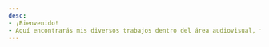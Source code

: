 ```yaml
---
desc:
- ¡Bienvenido!
- Aquí encontrarás mis diversos trabajos dentro del área audiovisual, fotográfico y artístico.
---
```

